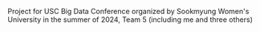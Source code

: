 Project for USC Big Data Conference organized by Sookmyung Women's University in the summer of 2024, Team 5 (including me and three others)
